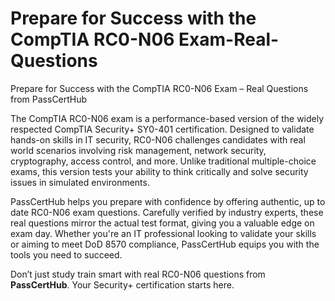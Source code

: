 # Prepare for Success with the CompTIA RC0-N06 Exam-Real-Questions
Prepare for Success with the CompTIA RC0-N06 Exam – Real Questions from PassCertHub

The CompTIA RC0-N06 exam is a performance-based version of the widely respected CompTIA Security+ SY0-401 certification. Designed to validate hands-on skills in IT security, RC0-N06 challenges candidates with real world scenarios involving risk management, network security, cryptography, access control, and more. Unlike traditional multiple-choice exams, this version tests your ability to think critically and solve security issues in simulated environments.

PassCertHub helps you prepare with confidence by offering authentic, up to date RC0-N06 exam questions. Carefully verified by industry experts, these real questions mirror the actual test format, giving you a valuable edge on exam day. Whether you're an IT professional looking to validate your skills or aiming to meet DoD 8570 compliance, PassCertHub equips you with the tools you need to succeed.

Don’t just study train smart with real RC0-N06 questions from **PassCertHub**. Your Security+ certification starts here.
